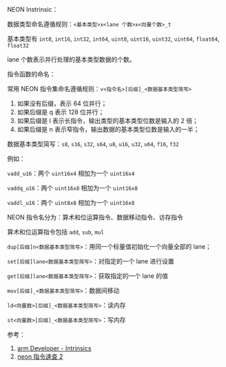 NEON Instrinsic：

数据类型命名遵循规则：`<基本类型>x<lane 个数>x<向量个数>_t`

基本类型有 `int8`, `int16`, `int32`, `int64`, `uint8`, `uint16`, `uint32`, `uint64`, `float64`, `float32`

lane 个数表示并行处理的基本类型数据的个数。

指令函数的命名：

常用 NEON 指令集命名遵循规则：`v<指令名>[后缀]_<数据基本类型简写>`

1. 如果没有后缀，表示 64 位并行；
2. 如果后缀是 q 表示 128 位并行；
3. 如果后缀是 l 表示长指令，输出类型的基本类型位数是输入的 2 倍；
4. 如果后缀是 n 表示窄指令，输出数据的基本类型位数是输入的一半；

数据基本类型简写：`s8`, `s16`, `s32`, `s64`, `u8`, `u16`, `u32`, `u64`, `f16`, `f32`

例如：

`vadd_u16`：两个 `uint16x4` 相加为一个 `uint16x4`

`vaddq_u16`：两个 `uint16x8` 相加为一个 `uint16x8`

`vaddl_u16`：两个 `uint8x8` 相加为一个 `uint16x8`

NEON 指令名分为：算术和位运算指令、数据移动指令、访存指令

算术和位运算指令包括 `add`, `sub`, `mul`

`dup[后缀]n<数据基本类型简写>`：用同一个标量值初始化一个向量全部的 lane；

`set[后缀]lane<数据基本类型简写>`：对指定的一个 lane 进行设置

`get[后缀]lane<数据基本类型简写>`：获取指定的一个 lane 的值

`mov[后缀]_<数据基本类型简写>`：数据间移动

`ld<向量数>[后缀]_<数据基本类型简写>`：读内存

`st<向量数>[后缀]_<数据基本类型简写>`：写内存

参考：

1. [arm Developer - Intrinsics](https://developer.arm.com/architectures/instruction-sets/intrinsics/)
2. [neon 指令速查 2](https://blog.csdn.net/billbliss/article/details/78924636)

